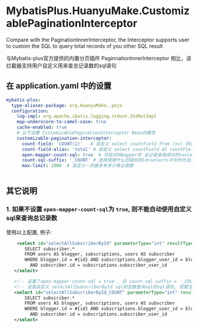 # MybatisPlus.HuanyuMake.CustomizablePaginationInterceptor
Compare with the PaginationInnerInterceptor, the Interceptor supports user to custom the SQL to query total records of you other SQL result

与Mybatis-plus官方提供的内置分页插件 PaginnationInnerInterceptor 相比，该拦截器支持用户自定义用来查总记录数的sql语句

## 在 application.yaml 中的设置
```yaml
mybatis-plus:
  type-aliases-package: org.HuanyuMake..pojo 
  configuration:
    log-impl: org.apache.ibatis.logging.stdout.StdOutImpl
    map-underscore-to-camel-case: true
    cache-enabled: true
    # 以下设置 CustomizablePaginationInterceptor Bean的属性
    customizable-pagination-interceptor:
      count-field: 'COUNT(1)'   # 自定义 select countField from (xx) 的countField默认内容
      count-field-alias: 'total' # 自定义 select countField AS countFieldAlias from (xx) countFieldAlias 内容
      open-mapper-count-sql: true  # 开启对同mapper中 总记录查询语句的<select>字句的使用, 默认为 false
      count-sql-suffix: '_COUNT' # 选择使用什么后缀的同id<select>子句作为总记录数查询sql, 默认值'_COUNT'
      max-limit: 2000  # 自定义一页最多有多少条记录数
      
 ```
 ## 其它说明
 ### 1. 如果不设置 ```open-mapper-count-sql```为 ```true```, 则不能自动使用自定义sql来查询总记录数
 使用以上配置, 例子:
 ```xml
     <select id="selectAllSubscriberById" parameterType="int" resultType="user">
        SELECT subscriber.*
        FROM users AS blogger, subscriptions, users AS subscriber
        WHERE blogger.id = #{id} AND subscriptions.blogger_user_id = blogger.id
          AND subscriber.id = subscriptions.subscriber_user_id
    </select>

    <!-- 设置了open-mapper-count-sql = true , 且 count-sql-suffix = '_COUNT' 则会使用该句查询总记录数 -->
    <!-- 这是自定义 selectAllSubscriberById sql的总数查询sql的sql语句, 但要注意这些语句的 resultType 必须为 Long-->
    <select id="selectAllSubscriberById_COUNT" parameterType="int" resultType="Long">
        SELECT subscriber.*
        FROM users AS blogger, subscriptions, users AS subscriber
        WHERE blogger.id = #{id} AND subscriptions.blogger_user_id = blogger.id
          AND subscriber.id = subscriptions.subscriber_user_id
    </select>
 ```

